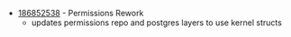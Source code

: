 - [186852538](https://www.pivotaltracker.com/story/show/186852538) - Permissions Rework
    - updates permissions repo and postgres layers to use kernel structs

